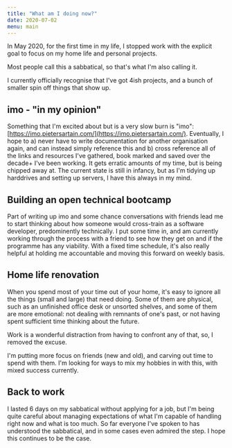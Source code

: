 ```yaml
---
title: "What am I doing now?"
date: 2020-07-02
menu: main
---
```


In May 2020, for the first time in my life, I stopped work with the explicit goal to focus on my home life and personal projects.

Most people call this a sabbatical, so that's what I'm also calling it.

I currently officially recognise that I've got 4ish projects, and a bunch of smaller spin off things that show up.

## imo - "in my opinion"

Something that I'm excited about but is a very slow burn is "imo": [https://imo.pietersartain.com/](https://imo.pietersartain.com/). Eventually, I hope to a) never have to write documentation for another organisation again, and can instead simply reference this and b) cross reference all of the links and resources I've gathered, book marked and saved over the decade+ I've been working. It gets erratic amounts of my time, but is being chipped away at. The current state is still in infancy, but as I'm tidying up harddrives and setting up servers, I have this always in my mind.

## Building an open technical bootcamp

Part of writing up imo and some chance conversations with friends lead me to start thinking about how someone would cross-train as a software developer, predominently technically. I put some time in, and am currently working through the process with a friend to see how they get on and if the programme has any viability. With a fixed time schedule, it's also  really helpful at holding me accountable and moving this forward on weekly basis.

## Home life renovation

When you spend most of your time out of your home, it's easy to ignore all the things (small and large) that need doing. Some of them are physical, such as an unfinished office desk or unsorted shelves, and some of them are more  emotional: not dealing with remnants of one's past, or not having spent sufficient time thinking about the future.

Work is a wonderful distraction from having to confront any of that, so, I removed the excuse.

I'm putting more focus on friends (new and old), and carving out time to spend with them. I'm looking for ways to mix my hobbies in with this, with mixed success currently.

## Back to work

I lasted 6 days on my sabbatical without applying for a job, but I'm being quite careful about managing expectations of what I'm capable of handling right now and what is too much. So far everyone I've spoken to has understood the sabbatical, and in some cases even admired the step. I hope this continues to be the case.

